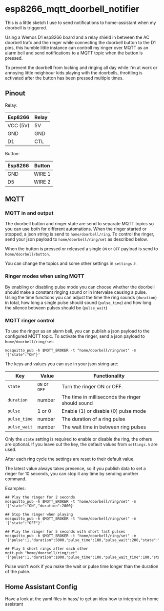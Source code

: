 # esp8266_mqtt_doorbell_notifier

This is a little sketch I use to send notifications to home-assistant when my doorbell is triggered.

Using a Wemos D1 esp8266 board and a relay shield in between the AC doorbell trafo and the ringer
while connecting the doorbell button to the D1 pins, this humble little instance can controll
my ringer over MQTT as an alarm bell and send notifications to a MQTT topic when the button is pressed.

To prevent the doorbell from locking and ringing all day while I'm at work or annoying little neighbour kids
playing with the doorbells, throttling is activated after the button has been pressed multiple times.


## Pinout

Relay:

| Esp8266  | Relay |
| ----     | ----  |
| VCC (5V) | 5V    |
| GND      | GND   |
| D1       | CTL   |

Button:

| Esp8266  | Button |
| ----     | ----   |
| GND      | WIRE 1 |
| D5       | WIRE 2 |


## MQTT

### MQTT in and output

The doorbell button and ringer state are send to separate MQTT topics so you can use both for different automations.
When the ringer started or stopped, a json string is send to `home/doorbell/ring`.
To control the ringer, send your json payload to `home/doorbell/ring/set` as described below.

When the button is pressed or released a single `ON` or `OFF` payload is send to `home/doorbell/button`.

You can change the topics and some other settings in `settings.h`

### Ringer modes when using MQTT

By enabling or disabling pulse mode you can choose whether the doorbell should make a constant ringing sound or in intervalse causing a pulse.
Using the time functions you can adjust the time the ring sounds (`duration`) in total, how long a single pulse should sound (`pulse_time`) and how long
the silence between pulses should be (`pulse_wait`)

### MQTT ringer control

To use the ringer as an alarm bell, you can publish a json payload to the configured MQTT topic.
To activate the ringer, send a json payload to `home/doorbell/ring/set`:

```
mosquitto_pub -h $MQTT_BROKER -t "home/doorbell/ring/set" -m '{"state":"ON"}'
```

The keys and values you can use in your json string are:

| Key          |  Value        | Functionality |
| -------      | -------       | -------       |
| `state`      | `ON` or `OFF` | Turn the ringer ON or OFF. |
| `duration`   | number        | The time in milliseconds the ringer should sound |
| `pulse`      | 1 or 0        | Enable (1) or disable (0) pulse mode |
| `pulse_time` | number        | The duration of a ring pulse |
| `pulse_wait` | number        | The wait time in between ring pulses |

Only the `state` setting is required to enable or disable the ring, the others are optional.
If you leave out the key, the default values from `settings.h` are used.

After each ring cycle the settings are reset to their default value.

The latest value always takes presence, so if you publish data to set a ringer for 10 seconds, you can stop it any time by sending another command.


Examples:

```
## Play the ringer for 2 seconds
mosquitto_pub -h $MQTT_BROKER -t "home/doorbell/ring/set" -m '{"state":"ON","duration":2000}'

## Stop the ringer when playing
mosquitto_pub -h $MQTT_BROKER -t "home/doorbell/ring/set" -m '{"state":"OFF"}'

## Play the ringer for 5 seconds with short fast pulses
mosquitto_pub -h $MQTT_BROKER -t "home/doorbell/ring/set" -m '{"pulse":1,"duration":5000,"pulse_time":100,"pulse_wait":200,"state":"ON"}'

## Play 5 short rings after each other
mqtt-pub "home/doorbell/ring/set" '{"pulse":1,"duration":1000,"pulse_time":100,"pulse_wait_time":100,"state":"ON"}'
```

Pulse won't work if you make the wait or pulse time longer than the duration of the pulse.

## Home Assistant Config

Have a look at the yaml files in hass/ to get an idea how to integrate in home assistant
